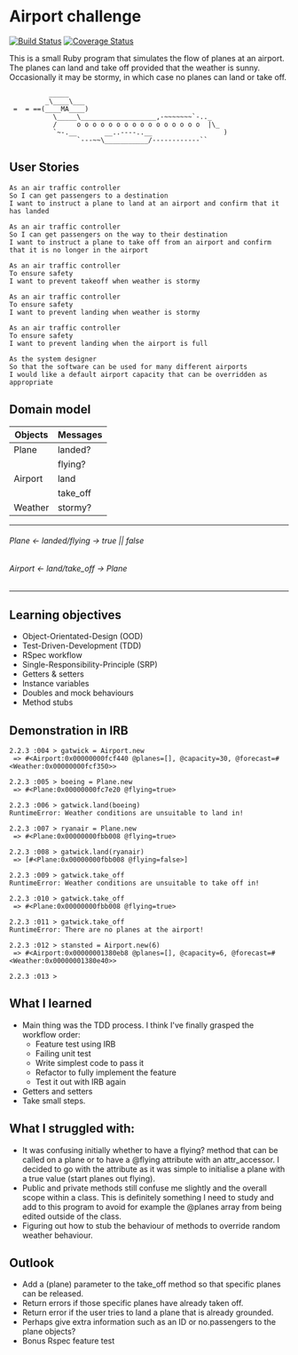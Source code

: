 # **Airport challenge** #

[![Build Status](https://travis-ci.org/makersacademy/airport_challenge.svg?branch=master)](https://travis-ci.org/makersacademy/airport_challenge)
[![Coverage Status](https://coveralls.io/repos/github/makersacademy/airport_challenge/badge.svg?branch=master)](https://coveralls.io/github/makersacademy/airport_challenge?branch=master)

This is a small Ruby program that simulates the flow of planes at an airport. The planes can land and take off provided that the weather is sunny. Occasionally it may be stormy, in which case no planes can land or take off.


```
          _____
         _\____\___
 =  = ==(____MA____)
           \_____\___________________,-~~~~~~~`-.._
           /     o o o o o o o o o o o o o o o o  |\_
           `~-.__       __..----..__                  )
                 `---~~\___________/------------``

```

## User Stories ##

```
As an air traffic controller
So I can get passengers to a destination
I want to instruct a plane to land at an airport and confirm that it has landed

As an air traffic controller
So I can get passengers on the way to their destination
I want to instruct a plane to take off from an airport and confirm that it is no longer in the airport

As an air traffic controller
To ensure safety
I want to prevent takeoff when weather is stormy

As an air traffic controller
To ensure safety
I want to prevent landing when weather is stormy

As an air traffic controller
To ensure safety
I want to prevent landing when the airport is full

As the system designer
So that the software can be used for many different airports
I would like a default airport capacity that can be overridden as appropriate
```
## Domain model ##

| Objects   |  Messages |
|    ---    |    ---    |
|   Plane   |  landed?  |
|           |  flying?  |
| Airport   | land      |
|           | take_off  |
| Weather   | stormy? |

---
###### Plane ← landed/flying → true || false

###### Airport ← land/take_off → Plane

---


## Learning objectives ##

* Object-Orientated-Design (OOD)
* Test-Driven-Development (TDD)
* RSpec workflow
* Single-Responsibility-Principle (SRP)
* Getters & setters
* Instance variables
* Doubles and mock behaviours
* Method stubs

## Demonstration in IRB ##

```
2.2.3 :004 > gatwick = Airport.new
 => #<Airport:0x00000000fcf440 @planes=[], @capacity=30, @forecast=#<Weather:0x00000000fcf350>>

2.2.3 :005 > boeing = Plane.new
 => #<Plane:0x00000000fc7e20 @flying=true>

2.2.3 :006 > gatwick.land(boeing)
RuntimeError: Weather conditions are unsuitable to land in!

2.2.3 :007 > ryanair = Plane.new
 => #<Plane:0x00000000fbb008 @flying=true>

2.2.3 :008 > gatwick.land(ryanair)
 => [#<Plane:0x00000000fbb008 @flying=false>]

2.2.3 :009 > gatwick.take_off
RuntimeError: Weather conditions are unsuitable to take off in!

2.2.3 :010 > gatwick.take_off
 => #<Plane:0x00000000fbb008 @flying=true>

2.2.3 :011 > gatwick.take_off
RuntimeError: There are no planes at the airport!

2.2.3 :012 > stansted = Airport.new(6)
 => #<Airport:0x00000001380eb8 @planes=[], @capacity=6, @forecast=#<Weather:0x00000001380e40>>

2.2.3 :013 >
```
## What I learned ##

* Main thing was the TDD process. I think I've finally grasped the workflow order:
  * Feature test using IRB
  * Failing unit test
  * Write simplest code to pass it
  * Refactor to fully implement the feature
  * Test it out with IRB again
* Getters and setters
* Take small steps.

## What I struggled with: ##

* It was confusing initially whether to have a flying? method that can be called on a plane or to have a @flying attribute with an attr_accessor. I decided to go with the attribute as it was simple to initialise a plane with a true value (start planes out flying).
* Public and private methods still confuse me slightly and the overall scope within a class. This is definitely something I need to study and add to this program to avoid for example the @planes array from being edited outside of the class.
* Figuring out how to stub the behaviour of methods to override random weather behaviour.

## Outlook ##

* Add a (plane) parameter to the take_off method so that specific planes can be released.
* Return errors if those specific planes have already taken off.
* Return error if the user tries to land a plane that is already grounded.
* Perhaps give extra information such as an ID or no.passengers to the plane objects?
* Bonus Rspec feature test
